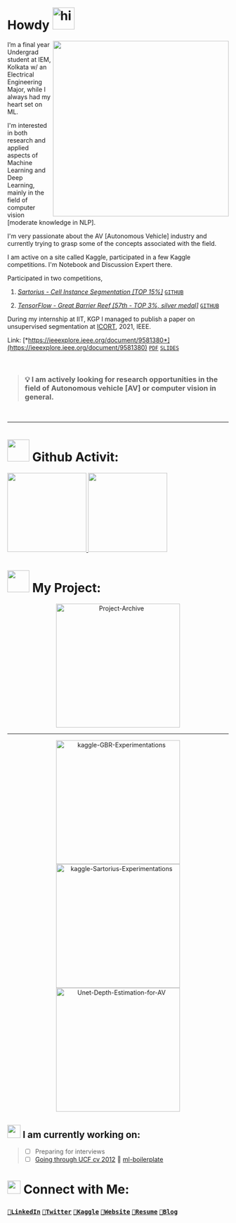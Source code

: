 

# Howdy <img src='https://media.tenor.com/images/b617c36f9db276d3146e974b8ff64f4c/tenor.gif' alt='hi' width=50px/>

<img src="https://media.giphy.com/media/iDBaIpm3LcShDrSjwD/giphy.gif" width="400px" align="right">
<!-- <img align="right" alt="GIF" src="https://media.giphy.com/media/3ohzdKvLT1DxFxhZAI/giphy.gif" /> -->

I’m a final year Undergrad student at IEM, Kolkata w/ an Electrical Engineering Major, while I always had my heart set on ML.

I'm interested in both research and applied aspects of Machine Learning and Deep Learning, mainly in the field of computer vision [moderate knowledge in NLP].

I'm very passionate about the AV [Autonomous Vehicle] industry and currently trying to grasp some of the concepts associated with the field.

I am active on a site called Kaggle, participated in a few Kaggle competitions. I'm Notebook and Discussion Expert there. 

Participated in two competitions,

1. [*Sartorius - Cell Instance Segmentation [TOP 15%]*](https://www.kaggle.com/c/sartorius-cell-instance-segmentation/leaderboard) [`GITHUB`](https://github.com/soumya997/kaggle-Sartorius-Experimentations)

2. [*TensorFlow - Great Barrier Reef [57th - TOP 3%, silver medal]*](https://www.kaggle.com/c/tensorflow-great-barrier-reef/leaderboard) [`GITHUB`](https://github.com/soumya997/kaggle-GBR-Experimentations)

During my internship at IIT, KGP I managed to publish a paper on unsupervised segmentation at [ICORT](https://www.drdo.gov.in/icort-21), 2021, IEEE. 

Link: [*https://ieeexplore.ieee.org/document/9581380*](https://ieeexplore.ieee.org/document/9581380) [`PDF`](https://github.com/soumya997/doodled-paper/blob/master/unsupervised/2021128313.pdf) [`SLIDES`](https://docs.google.com/presentation/d/12WryC2OwF4whFzB0TOb0f8Ct8_zjZloTcLDyiOQ9ig4/edit?usp=sharing)


<br>

> ### 💡 **I am actively looking for research opportunities in the field of Autonomous vehicle [AV] or computer vision in general.**

<br>

---
 

# <img src="https://media.giphy.com/media/VgCDAzcKvsR6OM0uWg/giphy.gif" width="50"> Github Activit:

<a href="https://github.com/soumya997">
  <img height="180em" src="https://github-readme-stats-eight-nu-91.vercel.app/api?username=soumya997&theme=react&bg_color=1F222E&title_color=F85D7F&icon_color=F8D866&hide_border=true&show_icons=false" /> <img height="180em" src="https://github-readme-stats-eight-nu-91.vercel.app/api/top-langs/?username=soumya997&theme=react&bg_color=1F222E&title_color=F85D7F&icon_color=F8D866&hide_border=true&show_icons=false&layout=compact" />
</a>



</p>

#  <img src="https://media.giphy.com/media/12oufCB0MyZ1Go/giphy.gif" width="50"> My Project:

<div align=center>

<p align="left">
 <p align="center">
 <a href="https://github.com/soumya997/Project-Archive"><img width="282" src="https://github-readme-stats-eight-nu-91.vercel.app/api/pin/?username=soumya997&repo=Project-Archive&theme=react&bg_color=1F222E&title_color=F85D7F&icon_color=F8D866&hide_border=true&show_icons=false" alt="Project-Archive"></a>
</p>
<hr>
 
   <a href="https://github.com/soumya997/kaggle-GBR-Experimentations"><img width="282" src="https://github-readme-stats-eight-nu-91.vercel.app/api/pin/?username=soumya997&repo=kaggle-GBR-Experimentations&theme=react&bg_color=1F222E&title_color=F85D7F&icon_color=F8D866&hide_border=true&show_icons=false" alt="kaggle-GBR-Experimentations"></a> <a href="https://github.com/soumya997/kaggle-Sartorius-Experimentations"><img width="282" src="https://github-readme-stats-eight-nu-91.vercel.app/api/pin/?username=soumya997&repo=kaggle-Sartorius-Experimentations&theme=react&bg_color=1F222E&title_color=F85D7F&icon_color=F8D866&hide_border=true&show_icons=false" alt="kaggle-Sartorius-Experimentations"></a> 
<a href="https://github.com/soumya997/Unet-Depth-Estimation-for-AV"><img width="282" src="https://github-readme-stats-eight-nu-91.vercel.app/api/pin/?username=soumya997&repo=Unet-Depth-Estimation-for-AV&theme=react&bg_color=1F222E&title_color=F85D7F&icon_color=F8D866&hide_border=true&show_icons=false" alt="Unet-Depth-Estimation-for-AV"></a>

</p>
 

 
<!-- All repo button  -->
<!-- <p align="left">
  <a href="https://github.com/soumya997?tab=repositories&sort=stargazers"><img alt="All Repositories" title="All Repositories" src="https://custom-icon-badges.herokuapp.com/badge/-All%20Repos-2962FF?style=for-the-badge&logoColor=white&logo=repo"/></a>
</p> -->

<!-- https://github-readme-stats-nine-sandy.vercel.app -->
</div>

## <img src="https://media.giphy.com/media/WUlplcMpOCEmTGBtBW/giphy.gif" width="30"> I am currently working on:

> - [ ] Preparing for interviews
> - [ ] [Going through UCF cv 2012](https://www.youtube.com/playlist?list=PLd3hlSJsX_Imk_BPmB_H3AQjFKZS9XgZm)
> 📌 [ml-boilerplate](https://github.com/soumya997/ml-boilerplate)
#  <img src="https://media.giphy.com/media/SMKiEh9WDO6ze/giphy.gif" width="30"> Connect with Me:

### [`🥑LinkedIn`](https://www.linkedin.com/in/soumyadip-sarkar/)  [`🍤Twitter`](https://twitter.com/somuSan_)  [`🍡Kaggle`](https://www.kaggle.com/soumya9977)  [`🧁Website`](https://bit.ly/vcvsomusan)  [`🍥Resume`](https://bit.ly/resume_somusan)  [`🍻Blog`](https://soumya997.github.io/)

